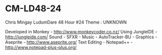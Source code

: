 CM-LD48-24
==========

Chris Mingay LudumDare 48 Hour #24
Theme : UNKNOWN

Developed in Monkey - http://www.monkeycoder.co.nz/
Using JungleIDE - http://jungleide.com/
Sound - SFXR - 
Music - AutoTracker-BU - 
Graphics - Aseprite - http://www.aseprite.org/
Text Editing - Notepad++ - http://www.notepad-plus-plus.org/